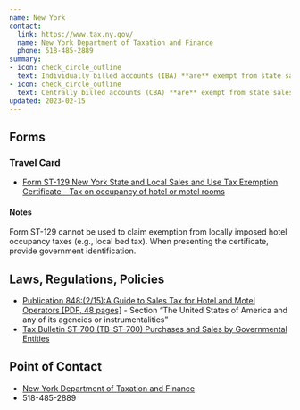 ```yaml
---
name: New York
contact:
  link: https://www.tax.ny.gov/
  name: New York Department of Taxation and Finance
  phone: 518-485-2889
summary:
- icon: check_circle_outline
  text: Individually billed accounts (IBA) **are** exempt from state sales tax.
- icon: check_circle_outline
  text: Centrally billed accounts (CBA) **are** exempt from state sales tax.
updated: 2023-02-15
---
```


## Forms

### Travel Card

* [Form ST-129 New York State and Local Sales and Use Tax Exemption Certificate - Tax on occupancy of hotel or motel rooms](https://www.tax.ny.gov/forms/sales_tax_exemption_documents.htm)

#### Notes

Form ST-129 cannot be used to claim exemption from locally imposed hotel occupancy taxes (e.g., local bed tax). When presenting the certificate, provide government identification.

## Laws, Regulations, Policies

* [Publication 848:(2/15):A Guide to Sales Tax for Hotel and Motel Operators [PDF, 48 pages]](https://www.tax.ny.gov/pdf/publications/sales/pub848.pdf) - Section “The United States of America and any of its agencies or instrumentalities”
* [Tax Bulletin ST-700 (TB-ST-700) Purchases and Sales by Governmental Entities](https://www.tax.ny.gov/pubs_and_bulls/tg_bulletins/st/purchases_and_sales_by_governmental_entities.htm)

## Point of Contact
- [New York Department of Taxation and Finance](https://www.tax.ny.gov/)
- 518-485-2889